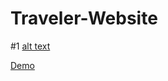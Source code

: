 # Traveler-Website

#1
[alt text](https://i.ibb.co/9qnHT0h/1.png)

[Demo](https://traveler.bernardogeneroso.vercel.app/)
